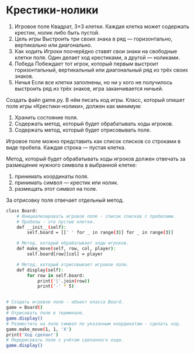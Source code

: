 # Крестики-нолики

1. Игровое поле
Квадрат, 3×3 клетки. Каждая клетка может содержать крестик, нолик либо быть пустой.
2. Цель игры
Выстроить три своих знака в ряд — горизонтально, вертикально или диагонально.
3. Как ходить
Игроки поочерёдно ставят свои знаки на свободные клетки поля. Один делает ход крестиками, а другой — ноликами.
4. Победа
Побеждает тот игрок, который первым выстроит горизонтальный, вертикальный или диагональный ряд из трёх своих знаков.
5. Ничья
Если все клетки заполнены, но ни у кого не получилось выстроить ряд из трёх знаков, игра заканчивается ничьей.


Создать файл game.py. В нём писать код игры.
Класс, который опишет поле игры «Крестики-нолики», должен как минимум:
1. Хранить состояние поля.
2. Содержать метод, который будет обрабатывать ходы игроков.
3. Содержать метод, который будет отрисовывать поле.

Игровое поле можно представить как список списков со строками в виде пробела. Каждая строка — пустая клетка.

Метод, который будет обрабатывать ходы игроков должен отвечать за размещение нужного символа в выбранной клетке:
1. принимать координаты поля.
2. принимать символ — крестик или нолик.
3. размещать этот символ на поле.

За отрисовку поля отвечает отдельный метод.


```bash
class Board:
    # Инициализировать игровое поле - список списков с пробелами.
    # Пробелы - это пустые клетки.
    def __init__(self):
        self.board = [[' ' for _ in range(3)] for _ in range(3)]

    # Метод, который обрабатывает ходы игроков.
    def make_move(self, row, col, player):
        self.board[row][col] = player

    # Метод, который отрисовывает игровое поле.
    def display(self):
        for row in self.board:
            print('|'.join(row))
            print('-' * 5)


# Создать игровое поле - объект класса Board.
game = Board()
# Отрисовать поле в терминале.
game.display()
# Разместить на поле символ по указанным координатам - сделать ход.
game.make_move(1, 1, 'X')
print('Ход сделан!')
# Перерисовать поле с учётом сделанного хода.
game.display() 
```